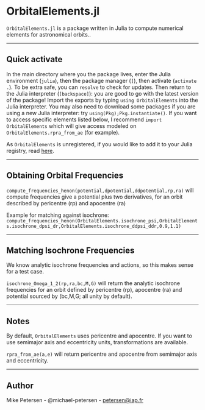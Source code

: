 
# OrbitalElements.jl

`OrbitalElements.jl` is a package written in Julia to compute numerical elements for astronomical orbits..

-----------------------------

## Quick activate

In the main directory where you the package lives, enter the Julia environment (`julia`), then the package manager (`]`), then activate (`activate .`). To be extra safe, you can `resolve` to check for updates. Then return to the Julia interpreter (`[backspace]`): you are good to go with the latest version of the package! Import the exports by typing `using OrbitalElements` into the Julia interpreter. You may also need to download some packages if you are using a new Julia interpreter: try `using(Pkg);Pkg.instantiate()`. If you want to access specific elements listed below, I recommend `import OrbitalElements` which will give access modeled on `OrbitalElements.rpra_from_ae` (for example).

As `OrbitalElements` is unregistered, if you would like to add it to your Julia registry, read [here](https://pkgdocs.julialang.org/v1/managing-packages/#Adding-unregistered-packages).

-----------------------------

## Obtaining Orbital Frequencies

`compute_frequencies_henon(potential,dpotential,ddpotential,rp,ra)` will compute frequencies give a potential plus two derivatives, for an orbit described by pericentre (rp) and apocentre (ra)

Example for matching against isochrone:
`compute_frequencies_henon(OrbitalElements.isochrone_psi,OrbitalElements.isochrone_dpsi_dr,OrbitalElements.isochrone_ddpsi_ddr,0.9,1.1)`

-----------------------------

## Matching Isochrone Frequencies
We know analytic isochrone frequencies and actions, so this makes sense for a test case.

`isochrone_Omega_1_2(rp,ra,bc,M,G)` will return the analytic isochrone frequencies for an orbit defined by pericentre (rp), apocentre (ra) and potential sourced by (bc,M,G; all unity by default).

-----------------------------

## Notes
By default, `OrbitalElements` uses pericentre and apocentre. If you want to use semimajor axis and eccentricity units, transformations are available.

`rpra_from_ae(a,e)` will return pericentre and apocentre from semimajor axis and eccentricity.

-----------------------------

## Author

Mike Petersen -  @michael-petersen - petersen@iap.fr
